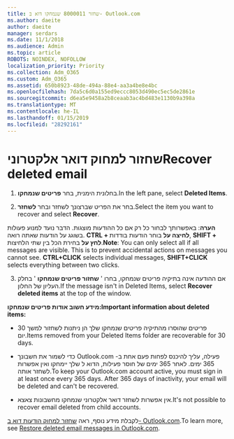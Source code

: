 ```yaml
---
title: שחזר 8000011 שנמחקו דוא ב- Outlook.com
ms.author: daeite
author: daeite
manager: serdars
ms.date: 11/1/2018
ms.audience: Admin
ms.topic: article
ROBOTS: NOINDEX, NOFOLLOW
localization_priority: Priority
ms.collection: Adm_O365
ms.custom: Adm_O365
ms.assetid: 650b8923-48de-494a-88e4-aa3a4be8e4bc
ms.openlocfilehash: 7da5c6d0a155ed9eccc8053d490ec5ec5de2861e
ms.sourcegitcommit: d6ea5e9458a2b8ceaab3ac4bd483e1130b9a398a
ms.translationtype: MT
ms.contentlocale: he-IL
ms.lasthandoff: 01/15/2019
ms.locfileid: "28292161"
---
```

# <a name="recover-deleted-email"></a><span data-ttu-id="b5cad-102">שחזור למחוק דואר אלקטרוני</span><span class="sxs-lookup"><span data-stu-id="b5cad-102">Recover deleted email</span></span>

1. <span data-ttu-id="b5cad-103">בחלונית הימנית, בחר **פריטים שנמחקו**.</span><span class="sxs-lookup"><span data-stu-id="b5cad-103">In the left pane, select **Deleted Items**.</span></span> 
    
2. <span data-ttu-id="b5cad-104">בחר את הפריט שברצונך לשחזר ובחר **לשחזר**.</span><span class="sxs-lookup"><span data-stu-id="b5cad-104">Select the item you want to recover and select **Recover**.</span></span> 
  
 <span data-ttu-id="b5cad-p101">**הערה**: באפשרותך לבחור כל רק אם כל ההודעות מוצגות. הדבר נועד למנוע פעולות בשוגג על הודעות שאתה רואה. **CTRL + לחיצה על** בוחר הודעות בודדות, **SHIFT + לחץ על** בחירת הכל בין שתי הלחיצות.</span><span class="sxs-lookup"><span data-stu-id="b5cad-p101">**Note**: You can only select all if all messages are visible. This is to prevent accidental actions on messages you cannot see. **CTRL+CLICK** selects individual messages, **SHIFT+CLICK** selects everything between two clicks.</span></span> 
    
3. <span data-ttu-id="b5cad-108">אם ההודעה אינה בתיקיה פריטים שנמחקו, בחרו ' **שחזור פריטים שנמחקו** ' בחלק העליון של החלון.</span><span class="sxs-lookup"><span data-stu-id="b5cad-108">If the message isn't in Deleted Items, select **Recover deleted items** at the top of the window.</span></span> 
    
 <span data-ttu-id="b5cad-109">**מידע חשוב אודות פריטים שנמחקו:**</span><span class="sxs-lookup"><span data-stu-id="b5cad-109">**Important information about deleted items:**</span></span>
  
- <span data-ttu-id="b5cad-110">פריטים שהוסרו מהתיקיה פריטים שנמחקו שלך הן ניתנות לשחזור למשך 30 יום.</span><span class="sxs-lookup"><span data-stu-id="b5cad-110">Items removed from your Deleted Items folder are recoverable for 30 days.</span></span>
    
- <span data-ttu-id="b5cad-p102">כדי לשמור את חשבונך Outlook.com פעילה, עליך להיכנס לפחות פעם אחת ב- 365 ימים. לאחר 365 ימים של חוסר פעילות, הדוא ל שלך יימחקו ואין אפשרות לשחזר אותה.</span><span class="sxs-lookup"><span data-stu-id="b5cad-p102">To keep your Outlook.com account active, you must sign in at least once every 365 days. After 365 days of inactivity, your email will be deleted and can't be recovered.</span></span>
    
- <span data-ttu-id="b5cad-113">אין אפשרות לשחזר דואר אלקטרוני שנמחקו מחשבונות צאצא.</span><span class="sxs-lookup"><span data-stu-id="b5cad-113">It's not possible to recover email deleted from child accounts.</span></span>
    
<span data-ttu-id="b5cad-114">לקבלת מידע נוסף, ראה [שחזור למחוק הודעות דוא ב- Outlook.com](https://go.microsoft.com/fwlink/p/?linkid=873117).</span><span class="sxs-lookup"><span data-stu-id="b5cad-114">To learn more, see [Restore deleted email messages in Outlook.com](https://go.microsoft.com/fwlink/p/?linkid=873117).</span></span>
  

